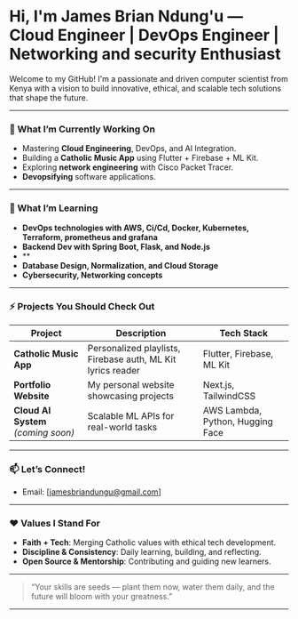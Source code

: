 # Hi, I'm James Brian Ndung'u — Cloud Engineer |  DevOps Engineer | Networking and security Enthusiast  

Welcome to my GitHub! I'm a passionate and driven computer scientist from Kenya with a vision to build innovative, ethical, and scalable tech solutions that shape the future.

---

### 🔭 What I’m Currently Working On

- Mastering **Cloud Engineering**, DevOps, and AI Integration.
- Building a **Catholic Music App** using Flutter + Firebase + ML Kit.
- Exploring **network engineering** with Cisco Packet Tracer.
- **Devopsifying** software applications.

---

### 🌱 What I’m Learning

- **DevOps technologies with AWS, Ci/Cd, Docker, Kubernetes, Terraform, prometheus and grafana**
- **Backend Dev with Spring Boot, Flask, and Node.js**
- **
- **Database Design, Normalization, and Cloud Storage**
- **Cybersecurity, Networking concepts**

---

### ⚡ Projects You Should Check Out

| Project | Description | Tech Stack |
|--------|-------------|------------|
| **Catholic Music App** | Personalized playlists, Firebase auth, ML Kit lyrics reader | Flutter, Firebase, ML Kit |
| **Portfolio Website** | My personal website showcasing projects | Next.js, TailwindCSS |
| **Cloud AI System** *(coming soon)* | Scalable ML APIs for real-world tasks | AWS Lambda, Python, Hugging Face |

---

### 📫 Let’s Connect!

- Email: [jamesbriandungu@gmail.com]
  

---

### ❤️ Values I Stand For

- **Faith + Tech**: Merging Catholic values with ethical tech development.
- **Discipline & Consistency**: Daily learning, building, and reflecting.
- **Open Source & Mentorship**: Contributing and guiding new learners.

---

> “Your skills are seeds — plant them now, water them daily, and the future will bloom with your greatness.”  

---
